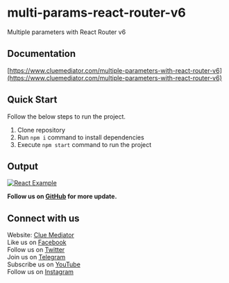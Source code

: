 # multi-params-react-router-v6

Multiple parameters with React Router v6

## Documentation

[https://www.cluemediator.com/multiple-parameters-with-react-router-v6](https://www.cluemediator.com/multiple-parameters-with-react-router-v6)

## Quick Start

Follow the below steps to run the project.

1. Clone repository
2. Run `npm i` command to install dependencies
3. Execute `npm start` command to run the project

## Output

[![React Example](https://www.cluemediator.com/wp-content/uploads/2022/09/output-multiple-parameters-with-react-router-v6-clue-mediator.gif)](https://www.cluemediator.com/multiple-parameters-with-react-router-v6)

**Follow us on [GitHub](https://github.com/cluemediator) for more update.**

## Connect with us

Website: [Clue Mediator](https://www.cluemediator.com)  
Like us on [Facebook](https://www.facebook.com/thecluemediator)  
Follow us on [Twitter](https://twitter.com/cluemediator)  
Join us on [Telegram](https://t.me/cluemediator)  
Subscribe us on [YouTube](https://www.youtube.com/ClueMediator)  
Follow us on [Instagram](https://www.instagram.com/clue_mediator)